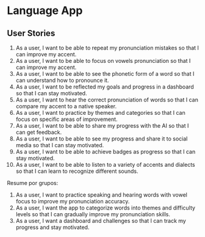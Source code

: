 # Language App

## User Stories

1. As a user, I want to be able to repeat my pronunciation mistakes so that I can improve my accent.
2. As a user, I want to be able to focus on vowels pronunciation so that I can improve my accent.
3. As a user, I want to be able to see the phonetic form of a word so that I can understand how to pronounce it.
4. As a user, I want to be reflected my goals and progress in a dashboard so that I can stay motivated.
5. As a user, I want to hear the correct pronunciation of words so that I can compare my accent to a native speaker.
6. As a user, I want to practice by themes and categories so that I can focus on specific areas of improvement.
7. As a user, I want to be able to share my progress with the AI so that I can get feedback.
8. As a user, I want to be able to see my progress and share it to social media so that I can stay motivated.
9. As a user, I want to be able to achieve badges as progress so that I can stay motivated.
10. As a user, I want to be able to listen to a variety of accents and dialects so that I can learn to recognize different sounds.





Resume por grupos:

1. As a user, I want to practice speaking and hearing words with vowel focus to improve my pronunciation accuracy.
2. As a user, I want the app to categorize words into themes and difficulty levels so that I can gradually improve my pronunciation skills.
3. As a user, I want a dashboard and challenges so that I can track my progress and stay motivated.